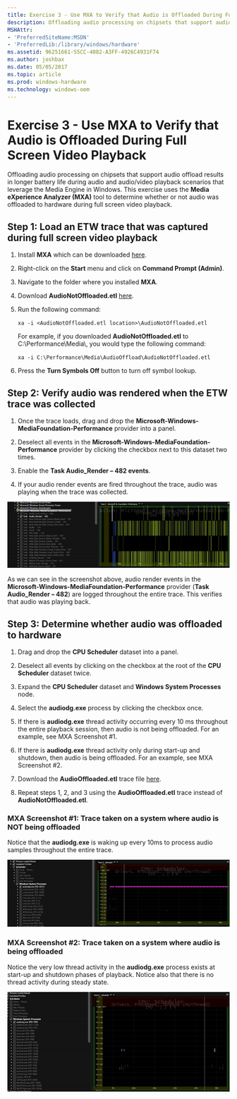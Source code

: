 ```yaml
---
title: Exercise 3 - Use MXA to Verify that Audio is Offloaded During Full Screen Video Playback
description: Offloading audio processing on chipsets that support audio offload results in longer battery life during audio and audio/video playback scenarios that leverage the Media Engine in Windows.
MSHAttr:
- 'PreferredSiteName:MSDN'
- 'PreferredLib:/library/windows/hardware'
ms.assetid: 96251661-55CC-4082-A3FF-4926C4931F74
ms.author: joshbax
ms.date: 05/05/2017
ms.topic: article
ms.prod: windows-hardware
ms.technology: windows-oem
---
```


# Exercise 3 - Use MXA to Verify that Audio is Offloaded During Full Screen Video Playback


Offloading audio processing on chipsets that support audio offload results in longer battery life during audio and audio/video playback scenarios that leverage the Media Engine in Windows. This exercise uses the **Media eXperience Analyzer (MXA)** tool to determine whether or not audio was offloaded to hardware during full screen video playback.

## Step 1: Load an ETW trace that was captured during full screen video playback


1.  Install **MXA** which can be downloaded [here](https://go.microsoft.com/fwlink/?linkid=525711).

2.  Right-click on the **Start** menu and click on **Command Prompt (Admin)**.

3.  Navigate to the folder where you installed **MXA**.

4.  Download **AudioNotOffloaded.etl** [here](http://download.microsoft.com/download/A/5/D/A5D6F588-EE12-4FBA-B54C-E6D1E554F19C/AudioNotOffloaded.etl).

5.  Run the following command:

    ```
    xa -i <AudioNotOffloaded.etl location>\AudioNotOffloaded.etl
    ```

    For example, if you downloaded **AudioNotOffloaded.etl** to C:\\Performance\\Media\\, you would type the following command:

    ```
    xa -i C:\Performance\Media\AudioOffload\AudioNotOffloaded.etl
    ```

6.  Press the **Turn Symbols Off** button to turn off symbol lookup.

## Step 2: Verify audio was rendered when the ETW trace was collected


1.  Once the trace loads, drag and drop the **Microsoft-Windows-MediaFoundation-Performance** provider into a panel.

2.  Deselect all events in the **Microsoft-Windows-MediaFoundation-Performance** provider by clicking the checkbox next to this dataset two times.

3.  Enable the **Task Audio\_Render – 482 events**.

4.  If your audio render events are fired throughout the trace, audio was playing when the trace was collected.

![Screenshot of Media eXperience Analyzer (MXA) showing audio trace event data.](images/optimizingwindowsdeviceslab1.png)

As we can see in the screenshot above, audio render events in the **Microsoft-Windows-MediaFoundation-Performance** provider (**Task Audio\_Render – 482**) are logged throughout the entire trace. This verifies that audio was playing back.

## Step 3: Determine whether audio was offloaded to hardware


1.  Drag and drop the **CPU Scheduler** dataset into a panel.

2.  Deselect all events by clicking on the checkbox at the root of the **CPU Scheduler** dataset twice.

3.  Expand the **CPU Scheduler** dataset and **Windows System Processes** node.

4.  Select the **audiodg.exe** process by clicking the checkbox once.

5.  If there is **audiodg.exe** thread activity occurring every 10 ms throughout the entire playback session, then audio is not being offloaded. For an example, see MXA Screenshot \#1.

6.  If there is **audiodg.exe** thread activity only during start-up and shutdown, then audio is being offloaded. For an example, see MXA Screenshot \#2.

7.  Download the **AudioOffloaded.etl** trace file [here](http://download.microsoft.com/download/7/A/9/7A9935AE-DD3C-4714-9457-FF86BD5A6F05/AudioOffloaded.etl).

8.  Repeat steps 1, 2, and 3 using the **AudioOffloaded.etl** trace instead of **AudioNotOffloaded.etl**.

### <a href="" id="mxa-screenshot--1--trace-taken-on-a-system-where-audio-is-not-being-offloaded"></a>MXA Screenshot \#1: Trace taken on a system where audio is NOT being offloaded

Notice that the **audiodg.exe** is waking up every 10ms to process audio samples throughout the entire trace.

![Screenshot of Media eXperience Analyzer (MXA) showing trace taken on a system where audio is NOT being offloaded.](images/optimizingwindowsdeviceslab2.png)

### <a href="" id="mxa-screenshot--2--trace-taken-on-a-system-where-audio-is-being-offloaded"></a>MXA Screenshot \#2: Trace taken on a system where audio is being offloaded

Notice the very low thread activity in the **audiodg.exe** process exists at start-up and shutdown phases of playback. Notice also that there is no thread activity during steady state.

![Screenshot of Media eXperience Analyzer (MXA) showing trace taken on a system where audio is being offloaded.](images/optimizingwindowsdeviceslab3.png)

 

 






